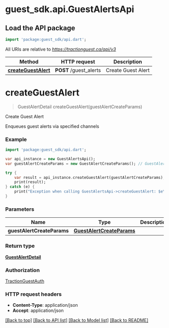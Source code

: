# guest_sdk.api.GuestAlertsApi

## Load the API package
```dart
import 'package:guest_sdk/api.dart';
```

All URIs are relative to *https://tractionguest.ca/api/v3*

Method | HTTP request | Description
------------- | ------------- | -------------
[**createGuestAlert**](GuestAlertsApi.md#createGuestAlert) | **POST** /guest_alerts | Create Guest Alert


# **createGuestAlert**
> GuestAlertDetail createGuestAlert(guestAlertCreateParams)

Create Guest Alert

Enqueues guest alerts via specified channels

### Example 
```dart
import 'package:guest_sdk/api.dart';

var api_instance = new GuestAlertsApi();
var guestAlertCreateParams = new GuestAlertCreateParams(); // GuestAlertCreateParams | 

try { 
    var result = api_instance.createGuestAlert(guestAlertCreateParams);
    print(result);
} catch (e) {
    print("Exception when calling GuestAlertsApi->createGuestAlert: $e\n");
}
```

### Parameters

Name | Type | Description  | Notes
------------- | ------------- | ------------- | -------------
 **guestAlertCreateParams** | [**GuestAlertCreateParams**](GuestAlertCreateParams.md)|  | 

### Return type

[**GuestAlertDetail**](GuestAlertDetail.md)

### Authorization

[TractionGuestAuth](../README.md#TractionGuestAuth)

### HTTP request headers

 - **Content-Type**: application/json
 - **Accept**: application/json

[[Back to top]](#) [[Back to API list]](../README.md#documentation-for-api-endpoints) [[Back to Model list]](../README.md#documentation-for-models) [[Back to README]](../README.md)

